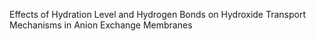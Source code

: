 Effects of Hydration Level and Hydrogen Bonds on Hydroxide Transport Mechanisms in Anion Exchange Membranes